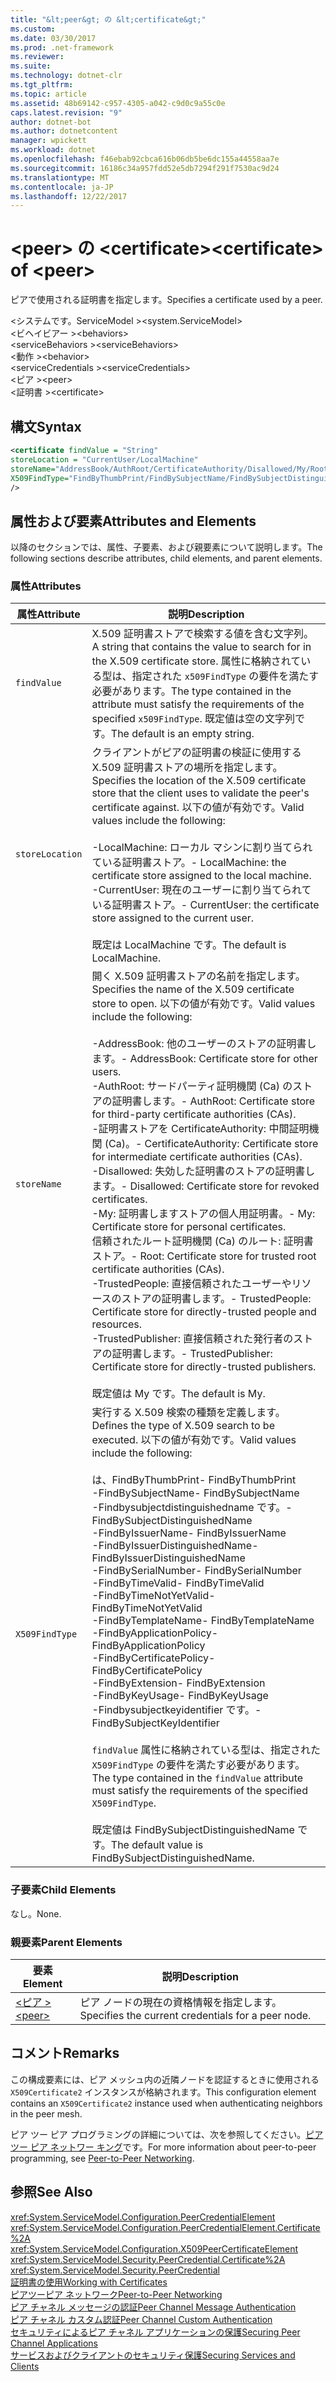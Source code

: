 ```yaml
---
title: "&lt;peer&gt; の &lt;certificate&gt;"
ms.custom: 
ms.date: 03/30/2017
ms.prod: .net-framework
ms.reviewer: 
ms.suite: 
ms.technology: dotnet-clr
ms.tgt_pltfrm: 
ms.topic: article
ms.assetid: 48b69142-c957-4305-a042-c9d0c9a55c0e
caps.latest.revision: "9"
author: dotnet-bot
ms.author: dotnetcontent
manager: wpickett
ms.workload: dotnet
ms.openlocfilehash: f46ebab92cbca616b06db5be6dc155a44558aa7e
ms.sourcegitcommit: 16186c34a957fdd52e5db7294f291f7530ac9d24
ms.translationtype: MT
ms.contentlocale: ja-JP
ms.lasthandoff: 12/22/2017
---
```

# <a name="ltcertificategt-of-ltpeergt"></a><span data-ttu-id="0d964-102">&lt;peer&gt; の &lt;certificate&gt;</span><span class="sxs-lookup"><span data-stu-id="0d964-102">&lt;certificate&gt; of &lt;peer&gt;</span></span>
<span data-ttu-id="0d964-103">ピアで使用される証明書を指定します。</span><span class="sxs-lookup"><span data-stu-id="0d964-103">Specifies a certificate used by a peer.</span></span>  
  
 <span data-ttu-id="0d964-104">\<システムです。ServiceModel ></span><span class="sxs-lookup"><span data-stu-id="0d964-104">\<system.ServiceModel></span></span>  
<span data-ttu-id="0d964-105">\<ビヘイビアー ></span><span class="sxs-lookup"><span data-stu-id="0d964-105">\<behaviors></span></span>  
<span data-ttu-id="0d964-106">\<serviceBehaviors ></span><span class="sxs-lookup"><span data-stu-id="0d964-106">\<serviceBehaviors></span></span>  
<span data-ttu-id="0d964-107">\<動作 ></span><span class="sxs-lookup"><span data-stu-id="0d964-107">\<behavior></span></span>  
<span data-ttu-id="0d964-108">\<serviceCredentials ></span><span class="sxs-lookup"><span data-stu-id="0d964-108">\<serviceCredentials></span></span>  
<span data-ttu-id="0d964-109">\<ピア ></span><span class="sxs-lookup"><span data-stu-id="0d964-109">\<peer></span></span>  
<span data-ttu-id="0d964-110">\<証明書 ></span><span class="sxs-lookup"><span data-stu-id="0d964-110">\<certificate></span></span>  
  
## <a name="syntax"></a><span data-ttu-id="0d964-111">構文</span><span class="sxs-lookup"><span data-stu-id="0d964-111">Syntax</span></span>  
  
```xml  
<certificate findValue = "String"   
storeLocation = "CurrentUser/LocalMachine"  
storeName="AddressBook/AuthRoot/CertificateAuthority/Disallowed/My/Root/TrustedPeople/TrustedPublisher"  
X509FindType="FindByThumbPrint/FindBySubjectName/FindBySubjectDistinguishedName/FindByIssuerName/FindByIssuerDistinguishedName/FindBySerialNumber/FindByTimeValid/FindByTimeNotYetValid/FindByTemplateName/FindByApplicationPolicy/FindByCertificatePolicy/FindByExtension/FindByKeyUsage/FindBySubjectKeyIdentifier"  
/>  
```  
  
## <a name="attributes-and-elements"></a><span data-ttu-id="0d964-112">属性および要素</span><span class="sxs-lookup"><span data-stu-id="0d964-112">Attributes and Elements</span></span>  
 <span data-ttu-id="0d964-113">以降のセクションでは、属性、子要素、および親要素について説明します。</span><span class="sxs-lookup"><span data-stu-id="0d964-113">The following sections describe attributes, child elements, and parent elements.</span></span>  
  
### <a name="attributes"></a><span data-ttu-id="0d964-114">属性</span><span class="sxs-lookup"><span data-stu-id="0d964-114">Attributes</span></span>  
  
|<span data-ttu-id="0d964-115">属性</span><span class="sxs-lookup"><span data-stu-id="0d964-115">Attribute</span></span>|<span data-ttu-id="0d964-116">説明</span><span class="sxs-lookup"><span data-stu-id="0d964-116">Description</span></span>|  
|---------------|-----------------|  
|`findValue`|<span data-ttu-id="0d964-117">X.509 証明書ストアで検索する値を含む文字列。</span><span class="sxs-lookup"><span data-stu-id="0d964-117">A string that contains the value to search for in the X.509 certificate store.</span></span> <span data-ttu-id="0d964-118">属性に格納されている型は、指定された `x509FindType` の要件を満たす必要があります。</span><span class="sxs-lookup"><span data-stu-id="0d964-118">The type contained in the attribute must satisfy the requirements of the specified `x509FindType`.</span></span> <span data-ttu-id="0d964-119">既定値は空の文字列です。</span><span class="sxs-lookup"><span data-stu-id="0d964-119">The default is an empty string.</span></span>|  
|`storeLocation`|<span data-ttu-id="0d964-120">クライアントがピアの証明書の検証に使用する X.509 証明書ストアの場所を指定します。</span><span class="sxs-lookup"><span data-stu-id="0d964-120">Specifies the location of the X.509 certificate store that the client uses to validate the peer's certificate against.</span></span> <span data-ttu-id="0d964-121">以下の値が有効です。</span><span class="sxs-lookup"><span data-stu-id="0d964-121">Valid values include the following:</span></span><br /><br /> <span data-ttu-id="0d964-122">-LocalMachine: ローカル マシンに割り当てられている証明書ストア。</span><span class="sxs-lookup"><span data-stu-id="0d964-122">-   LocalMachine: the certificate store assigned to the local machine.</span></span><br /><span data-ttu-id="0d964-123">-CurrentUser: 現在のユーザーに割り当てられている証明書ストア。</span><span class="sxs-lookup"><span data-stu-id="0d964-123">-   CurrentUser: the certificate store assigned to the current user.</span></span><br /><br /> <span data-ttu-id="0d964-124">既定は LocalMachine です。</span><span class="sxs-lookup"><span data-stu-id="0d964-124">The default is LocalMachine.</span></span>|  
|`storeName`|<span data-ttu-id="0d964-125">開く X.509 証明書ストアの名前を指定します。</span><span class="sxs-lookup"><span data-stu-id="0d964-125">Specifies the name of the X.509 certificate store to open.</span></span> <span data-ttu-id="0d964-126">以下の値が有効です。</span><span class="sxs-lookup"><span data-stu-id="0d964-126">Valid values include the following:</span></span><br /><br /> <span data-ttu-id="0d964-127">-AddressBook: 他のユーザーのストアの証明書します。</span><span class="sxs-lookup"><span data-stu-id="0d964-127">-   AddressBook: Certificate store for other users.</span></span><br /><span data-ttu-id="0d964-128">-AuthRoot: サードパーティ証明機関 (Ca) のストアの証明書します。</span><span class="sxs-lookup"><span data-stu-id="0d964-128">-   AuthRoot: Certificate store for third-party certificate authorities (CAs).</span></span><br /><span data-ttu-id="0d964-129">-証明書ストアを CertificateAuthority: 中間証明機関 (Ca)。</span><span class="sxs-lookup"><span data-stu-id="0d964-129">-   CertificateAuthority: Certificate store for intermediate certificate authorities (CAs).</span></span><br /><span data-ttu-id="0d964-130">-Disallowed: 失効した証明書のストアの証明書します。</span><span class="sxs-lookup"><span data-stu-id="0d964-130">-   Disallowed: Certificate store for revoked certificates.</span></span><br /><span data-ttu-id="0d964-131">-My: 証明書しますストアの個人用証明書。</span><span class="sxs-lookup"><span data-stu-id="0d964-131">-   My: Certificate store for personal certificates.</span></span><br /><span data-ttu-id="0d964-132">信頼されたルート証明機関 (Ca) のルート: 証明書ストア。</span><span class="sxs-lookup"><span data-stu-id="0d964-132">-   Root: Certificate store for trusted root certificate authorities (CAs).</span></span><br /><span data-ttu-id="0d964-133">-TrustedPeople: 直接信頼されたユーザーやリソースのストアの証明書します。</span><span class="sxs-lookup"><span data-stu-id="0d964-133">-   TrustedPeople: Certificate store for directly-trusted people and resources.</span></span><br /><span data-ttu-id="0d964-134">-TrustedPublisher: 直接信頼された発行者のストアの証明書します。</span><span class="sxs-lookup"><span data-stu-id="0d964-134">-   TrustedPublisher: Certificate store for directly-trusted publishers.</span></span><br /><br /> <span data-ttu-id="0d964-135">既定値は My です。</span><span class="sxs-lookup"><span data-stu-id="0d964-135">The default is My.</span></span>|  
|`X509FindType`|<span data-ttu-id="0d964-136">実行する X.509 検索の種類を定義します。</span><span class="sxs-lookup"><span data-stu-id="0d964-136">Defines the type of X.509 search to be executed.</span></span> <span data-ttu-id="0d964-137">以下の値が有効です。</span><span class="sxs-lookup"><span data-stu-id="0d964-137">Valid values include the following:</span></span><br /><br /> <span data-ttu-id="0d964-138">は、FindByThumbPrint</span><span class="sxs-lookup"><span data-stu-id="0d964-138">-   FindByThumbPrint</span></span><br /><span data-ttu-id="0d964-139">-FindBySubjectName</span><span class="sxs-lookup"><span data-stu-id="0d964-139">-   FindBySubjectName</span></span><br /><span data-ttu-id="0d964-140">-Findbysubjectdistinguishedname です。</span><span class="sxs-lookup"><span data-stu-id="0d964-140">-   FindBySubjectDistinguishedName</span></span><br /><span data-ttu-id="0d964-141">-FindByIssuerName</span><span class="sxs-lookup"><span data-stu-id="0d964-141">-   FindByIssuerName</span></span><br /><span data-ttu-id="0d964-142">-FindByIssuerDistinguishedName</span><span class="sxs-lookup"><span data-stu-id="0d964-142">-   FindByIssuerDistinguishedName</span></span><br /><span data-ttu-id="0d964-143">-FindBySerialNumber</span><span class="sxs-lookup"><span data-stu-id="0d964-143">-   FindBySerialNumber</span></span><br /><span data-ttu-id="0d964-144">-FindByTimeValid</span><span class="sxs-lookup"><span data-stu-id="0d964-144">-   FindByTimeValid</span></span><br /><span data-ttu-id="0d964-145">-FindByTimeNotYetValid</span><span class="sxs-lookup"><span data-stu-id="0d964-145">-   FindByTimeNotYetValid</span></span><br /><span data-ttu-id="0d964-146">-FindByTemplateName</span><span class="sxs-lookup"><span data-stu-id="0d964-146">-   FindByTemplateName</span></span><br /><span data-ttu-id="0d964-147">-FindByApplicationPolicy</span><span class="sxs-lookup"><span data-stu-id="0d964-147">-   FindByApplicationPolicy</span></span><br /><span data-ttu-id="0d964-148">-FindByCertificatePolicy</span><span class="sxs-lookup"><span data-stu-id="0d964-148">-   FindByCertificatePolicy</span></span><br /><span data-ttu-id="0d964-149">-FindByExtension</span><span class="sxs-lookup"><span data-stu-id="0d964-149">-   FindByExtension</span></span><br /><span data-ttu-id="0d964-150">-FindByKeyUsage</span><span class="sxs-lookup"><span data-stu-id="0d964-150">-   FindByKeyUsage</span></span><br /><span data-ttu-id="0d964-151">-Findbysubjectkeyidentifier です。</span><span class="sxs-lookup"><span data-stu-id="0d964-151">-   FindBySubjectKeyIdentifier</span></span><br /><br /> <span data-ttu-id="0d964-152">`findValue` 属性に格納されている型は、指定された `X509FindType` の要件を満たす必要があります。</span><span class="sxs-lookup"><span data-stu-id="0d964-152">The type contained in the `findValue` attribute must satisfy the requirements of the specified `X509FindType`.</span></span><br /><br /> <span data-ttu-id="0d964-153">既定値は FindBySubjectDistinguishedName です。</span><span class="sxs-lookup"><span data-stu-id="0d964-153">The default value is FindBySubjectDistinguishedName.</span></span>|  
  
### <a name="child-elements"></a><span data-ttu-id="0d964-154">子要素</span><span class="sxs-lookup"><span data-stu-id="0d964-154">Child Elements</span></span>  
 <span data-ttu-id="0d964-155">なし。</span><span class="sxs-lookup"><span data-stu-id="0d964-155">None.</span></span>  
  
### <a name="parent-elements"></a><span data-ttu-id="0d964-156">親要素</span><span class="sxs-lookup"><span data-stu-id="0d964-156">Parent Elements</span></span>  
  
|<span data-ttu-id="0d964-157">要素</span><span class="sxs-lookup"><span data-stu-id="0d964-157">Element</span></span>|<span data-ttu-id="0d964-158">説明</span><span class="sxs-lookup"><span data-stu-id="0d964-158">Description</span></span>|  
|-------------|-----------------|  
|[<span data-ttu-id="0d964-159">\<ピア ></span><span class="sxs-lookup"><span data-stu-id="0d964-159">\<peer></span></span>](../../../../../docs/framework/configure-apps/file-schema/wcf/peer-of-servicecredentials.md)|<span data-ttu-id="0d964-160">ピア ノードの現在の資格情報を指定します。</span><span class="sxs-lookup"><span data-stu-id="0d964-160">Specifies the current credentials for a peer node.</span></span>|  
  
## <a name="remarks"></a><span data-ttu-id="0d964-161">コメント</span><span class="sxs-lookup"><span data-stu-id="0d964-161">Remarks</span></span>  
 <span data-ttu-id="0d964-162">この構成要素には、ピア メッシュ内の近隣ノードを認証するときに使用される `X509Certificate2` インスタンスが格納されます。</span><span class="sxs-lookup"><span data-stu-id="0d964-162">This configuration element contains an `X509Certificate2` instance used when authenticating neighbors in the peer mesh.</span></span>  
  
 <span data-ttu-id="0d964-163">ピア ツー ピア プログラミングの詳細については、次を参照してください。[ピア ツー ピア ネットワー キング](../../../../../docs/framework/wcf/feature-details/peer-to-peer-networking.md)です。</span><span class="sxs-lookup"><span data-stu-id="0d964-163">For more information about peer-to-peer programming, see [Peer-to-Peer Networking](../../../../../docs/framework/wcf/feature-details/peer-to-peer-networking.md).</span></span>  
  
## <a name="see-also"></a><span data-ttu-id="0d964-164">参照</span><span class="sxs-lookup"><span data-stu-id="0d964-164">See Also</span></span>  
 <xref:System.ServiceModel.Configuration.PeerCredentialElement>  
 <xref:System.ServiceModel.Configuration.PeerCredentialElement.Certificate%2A>  
 <xref:System.ServiceModel.Configuration.X509PeerCertificateElement>  
 <xref:System.ServiceModel.Security.PeerCredential.Certificate%2A>  
 <xref:System.ServiceModel.Security.PeerCredential>  
 [<span data-ttu-id="0d964-165">証明書の使用</span><span class="sxs-lookup"><span data-stu-id="0d964-165">Working with Certificates</span></span>](../../../../../docs/framework/wcf/feature-details/working-with-certificates.md)  
 [<span data-ttu-id="0d964-166">ピアツーピア ネットワーク</span><span class="sxs-lookup"><span data-stu-id="0d964-166">Peer-to-Peer Networking</span></span>](../../../../../docs/framework/wcf/feature-details/peer-to-peer-networking.md)  
 [<span data-ttu-id="0d964-167">ピア チャネル メッセージの認証</span><span class="sxs-lookup"><span data-stu-id="0d964-167">Peer Channel Message Authentication</span></span>](http://msdn.microsoft.com/en-us/80e73386-514e-4c30-9e4a-b9ca8c173a95)  
 [<span data-ttu-id="0d964-168">ピア チャネル カスタム認証</span><span class="sxs-lookup"><span data-stu-id="0d964-168">Peer Channel Custom Authentication</span></span>](http://msdn.microsoft.com/en-us/4aa8a82e-41a8-48e2-8621-7e1cbabdca7c)  
 [<span data-ttu-id="0d964-169">セキュリティによるピア チャネル アプリケーションの保護</span><span class="sxs-lookup"><span data-stu-id="0d964-169">Securing Peer Channel Applications</span></span>](../../../../../docs/framework/wcf/feature-details/securing-peer-channel-applications.md)  
 [<span data-ttu-id="0d964-170">サービスおよびクライアントのセキュリティ保護</span><span class="sxs-lookup"><span data-stu-id="0d964-170">Securing Services and Clients</span></span>](../../../../../docs/framework/wcf/feature-details/securing-services-and-clients.md)
